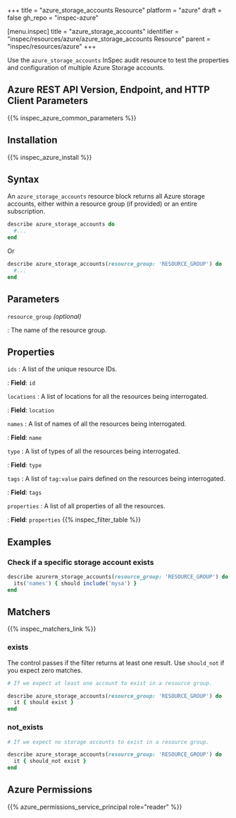 +++
title = "azure_storage_accounts Resource"
platform = "azure"
draft = false
gh_repo = "inspec-azure"

[menu.inspec]
title = "azure_storage_accounts"
identifier = "inspec/resources/azure/azure_storage_accounts Resource"
parent = "inspec/resources/azure"
+++

Use the `azure_storage_accounts` InSpec audit resource to test the properties and configuration of multiple Azure Storage accounts.

## Azure REST API Version, Endpoint, and HTTP Client Parameters

{{% inspec_azure_common_parameters %}}

## Installation

{{% inspec_azure_install %}}

## Syntax

An `azure_storage_accounts` resource block returns all Azure storage accounts, either within a resource group (if provided) or an entire subscription.

```ruby
describe azure_storage_accounts do
  #...
end
```

Or

```ruby
describe azure_storage_accounts(resource_group: 'RESOURCE_GROUP') do
  #...
end
```

## Parameters

`resource_group` _(optional)_

: The name of the resource group.

## Properties

`ids`
: A list of the unique resource IDs.

: **Field**: `id`

`locations`
: A list of locations for all the resources being interrogated.

: **Field**: `location`

`names`
: A list of names of all the resources being interrogated.

: **Field**: `name`

`type`
: A list of types of all the resources being interrogated.

: **Field**: `type`

`tags`
: A list of `tag:value` pairs defined on the resources being interrogated.

: **Field**: `tags`

`properties`
: A list of all properties of all the resources.

: **Field**: `properties`
{{% inspec_filter_table %}}

## Examples

### Check if a specific storage account exists

```ruby
describe azurerm_storage_accounts(resource_group: 'RESOURCE_GROUP') do
  its('names') { should include('mysa') }
end
```

## Matchers

{{% inspec_matchers_link %}}

### exists

The control passes if the filter returns at least one result. Use `should_not` if you expect zero matches.

```ruby
# If we expect at least one account to exist in a resource group.

describe azure_storage_accounts(resource_group: 'RESOURCE_GROUP') do
  it { should exist }
end
```

### not_exists

```ruby
# If we expect no storage accounts to exist in a resource group.

describe azure_storage_accounts(resource_group: 'RESOURCE_GROUP') do
  it { should_not exist }
end
```

## Azure Permissions

{{% azure_permissions_service_principal role="reader" %}}
